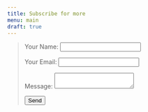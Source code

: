 ```yaml
---
title: Subscribe for more
menu: main
draft: true
---
```

> <form name="contact" method="POST" data-netlify="true">  <p>    <label>Your Name: <input type="text" name="name" /></label>     </p>  <p>    <label>Your Email: <input type="email" name="email" /></label>  </p>  <p>    <label>   <label>Message: <textarea name="message"></textarea></label>  </p>  <p>    <button type="submit">Send</button>  </p></form>
